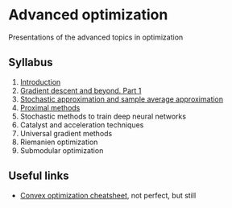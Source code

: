 # Advanced optimization
Presentations of the advanced topics in optimization

## Syllabus

1. [Introduction](./01-Intro/01-Intro.pdf)
2. [Gradient descent and beyond. Part 1](./02-FOM/02-FOM.pdf)
3. [Stochastic approximation and sample average approximation](./03-SA/Lecture_SA_vs_SAA_.pdf)
4. [Proximal methods](./04-Prox/prox.ipynb)
5. Stochastic methods to train deep neural networks
6. Catalyst and acceleration techniques
7. Universal gradient methods
8. Riemanien optimization
9. Submodular optimization

## Useful links

- [Convex optimization cheatsheet](https://github.com/amkatrutsa/convex_opt/blob/master/notes.pdf), not perfect, but still

